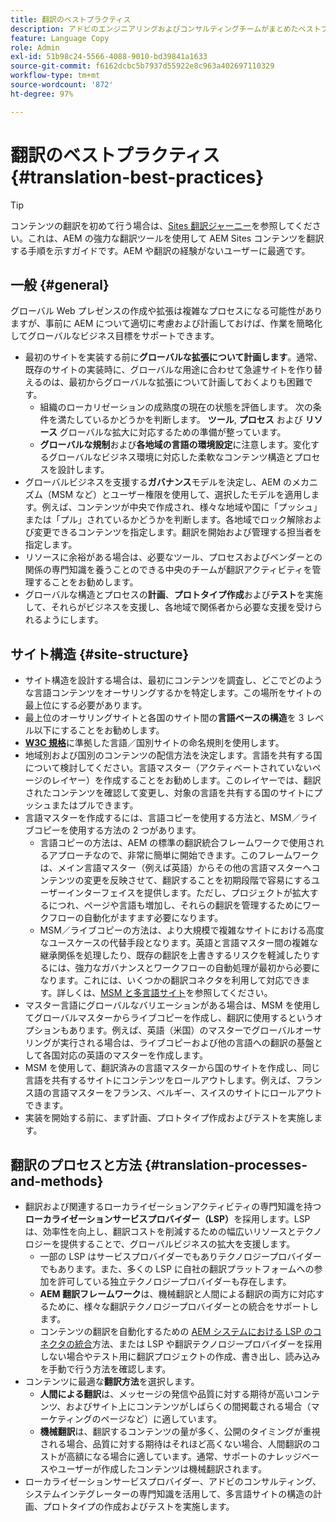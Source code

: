 ```yaml
---
title: 翻訳のベストプラクティス
description: アドビのエンジニアリングおよびコンサルティングチームがまとめたベストプラクティスを確認し、翻訳プロジェクトの導入および運用に役立ててください。
feature: Language Copy
role: Admin
exl-id: 51b98c24-5566-4088-9010-bd39841a1633
source-git-commit: f6162dcbc5b7937d55922e8c963a402697110329
workflow-type: tm+mt
source-wordcount: '872'
ht-degree: 97%

---
```


# 翻訳のベストプラクティス {#translation-best-practices}

>[!TIP]
>
>コンテンツの翻訳を初めて行う場合は、[Sites 翻訳ジャーニー](/help/journey-sites/translation/overview.md)を参照してください。これは、AEM の強力な翻訳ツールを使用して AEM Sites コンテンツを翻訳する手順を示すガイドです。AEM や翻訳の経験がないユーザーに最適です。

## 一般 {#general}

グローバル Web プレゼンスの作成や拡張は複雑なプロセスになる可能性がありますが、事前に AEM について適切に考慮および計画しておけば、作業を簡略化してグローバルなビジネス目標をサポートできます。

* 最初のサイトを実装する前に&#x200B;**グローバルな拡張について計画します**。通常、既存のサイトの実装時に、グローバルな用途に合わせて急遽サイトを作り替えるのは、最初からグローバルな拡張について計画しておくよりも困難です。
   * 組織のローカリゼーションの成熟度の現在の状態を評価します。 次の条件を満たしているかどうかを判断します。 **ツール**, **プロセス** および **リソース** グローバルな拡大に対応するための準備が整っています。
   * **グローバルな規制**&#x200B;および&#x200B;**各地域の言語の環境設定**&#x200B;に注意します。変化するグローバルなビジネス環境に対応した柔軟なコンテンツ構造とプロセスを設計します。
* グローバルビジネスを支援する&#x200B;**ガバナンス**&#x200B;モデルを決定し、AEM のメカニズム（MSM など）とユーザー権限を使用して、選択したモデルを適用します。例えば、コンテンツが中央で作成され、様々な地域や国に「プッシュ」または「プル」されているかどうかを判断します。各地域でロック解除および変更できるコンテンツを指定します。翻訳を開始および管理する担当者を指定します。
* リソースに余裕がある場合は、必要なツール、プロセスおよびベンダーとの関係の専門知識を養うことのできる中央のチームが翻訳アクティビティを管理することをお勧めします。
* グローバルな構造とプロセスの&#x200B;**計画**、**プロトタイプ作成**&#x200B;および&#x200B;**テスト**&#x200B;を実施して、それらがビジネスを支援し、各地域で関係者から必要な支援を受けられるようにします。

## サイト構造 {#site-structure}

* サイト構造を設計する場合は、最初にコンテンツを調査し、どこでどのような言語コンテンツをオーサリングするかを特定します。この場所をサイトの最上位にする必要があります。
* 最上位のオーサリングサイトと各国のサイト間の&#x200B;**言語ベースの構造**&#x200B;を 3 レベル以下にすることをお勧めします。
* **[W3C 規格](/help/sites-cloud/authoring/page-editor/accessible-content.md)**&#x200B;に準拠した言語／国別サイトの命名規則を使用します。
* 地域別および国別のコンテンツの配信方法を決定します。言語を共有する国について検討してください。言語マスター（アクティベートされていないページのレイヤー）を作成することをお勧めします。このレイヤーでは、翻訳されたコンテンツを確認して変更し、対象の言語を共有する国のサイトにプッシュまたはプルできます。
* 言語マスターを作成するには、言語コピーを使用する方法と、MSM／ライブコピーを使用する方法の 2 つがあります。
   * 言語コピーの方法は、AEM の標準の翻訳統合フレームワークで使用されるアプローチなので、非常に簡単に開始できます。このフレームワークは、メイン言語マスター（例えば英語）からその他の言語マスターへコンテンツの変更を反映させて、翻訳することを初期段階で容易にするユーザーインターフェイスを提供します。ただし、プロジェクトが拡大するにつれ、ページや言語も増加し、それらの翻訳を管理するためにワークフローの自動化がますます必要になります。
   * MSM／ライブコピーの方法は、より大規模で複雑なサイトにおける高度なユースケースの代替手段となります。英語と言語マスター間の複雑な継承関係を処理したり、既存の翻訳を上書きするリスクを軽減したりするには、強力なガバナンスとワークフローの自動処理が最初から必要になります。これには、いくつかの翻訳コネクタを利用して対応できます。詳しくは、[MSM と多言語サイト](/help/sites-cloud/administering/msm/best-practices.md#msm-and-multilingual-websites)を参照してください。
* マスター言語にグローバルなバリエーションがある場合は、MSM を使用してグローバルマスターからライブコピーを作成し、翻訳に使用するというオプションもあります。例えば、英語（米国）のマスターでグローバルオーサリングが実行される場合は、ライブコピーおよび他の言語への翻訳の基盤として各国対応の英語のマスターを作成します。
* MSM を使用して、翻訳済みの言語マスターから国のサイトを作成し、同じ言語を共有するサイトにコンテンツをロールアウトします。例えば、フランス語の言語マスターをフランス、ベルギー、スイスのサイトにロールアウトできます。
* 実装を開始する前に、まず計画、プロトタイプ作成およびテストを実施します。

## 翻訳のプロセスと方法 {#translation-processes-and-methods}

* 翻訳および関連するローカライゼーションアクティビティの専門知識を持つ&#x200B;**ローカライゼーションサービスプロバイダー（LSP）**&#x200B;を採用します。LSP は、効率性を向上し、翻訳コストを削減するための幅広いリソースとテクノロジーを提供することで、グローバルビジネスの拡大を支援します。
   * 一部の LSP はサービスプロバイダーでもありテクノロジープロバイダーでもあります。また、多くの LSP に自社の翻訳プラットフォームへの参加を許可している独立テクノロジープロバイダーも存在します。
   * **AEM 翻訳フレームワーク**&#x200B;は、機械翻訳と人間による翻訳の両方に対応するために、様々な翻訳テクノロジープロバイダーとの統合をサポートします。
   * コンテンツの翻訳を自動化するための [AEM システムにおける LSP のコネクタの統合](integration-framework.md)方法、または LSP や翻訳テクノロジープロバイダーを採用しない場合やテスト用に翻訳プロジェクトの作成、書き出し、読み込みを手動で行う方法を確認します。
* コンテンツに最適な&#x200B;**翻訳方法**&#x200B;を選択します。
   * **人間による翻訳**&#x200B;は、メッセージの発信や品質に対する期待が高いコンテンツ、およびサイト上にコンテンツがしばらくの間掲載される場合（マーケティングのページなど）に適しています。
   * **機械翻訳**&#x200B;は、翻訳するコンテンツの量が多く、公開のタイミングが重視される場合、品質に対する期待はそれほど高くない場合、人間翻訳のコストが高額になる場合に適しています。通常、サポートのナレッジベースやユーザーが作成したコンテンツは機械翻訳されます。
* ローカライゼーションサービスプロバイダー、アドビのコンサルティング、システムインテグレーターの専門知識を活用して、多言語サイトの構造の計画、プロトタイプの作成およびテストを実施します。
